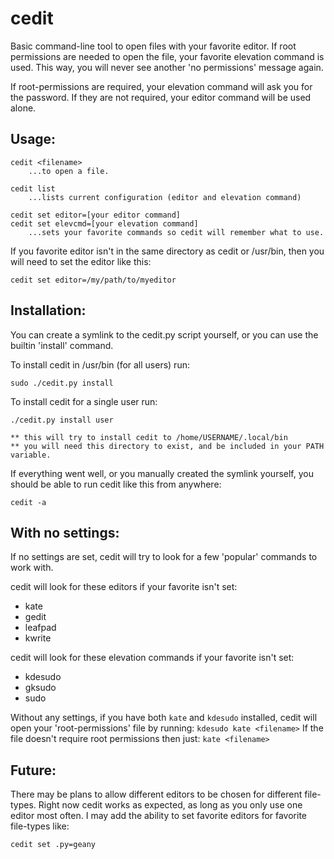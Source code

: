 cedit
=====

Basic command-line tool to open files with your favorite editor.
If root permissions are needed to open the file, your favorite elevation command
is used. This way, you will never see another 'no permissions' message again.

If root-permissions are required, your elevation command will ask you for the 
password. If they are not required, your editor command will be used alone.


Usage:
------
	
	cedit <filename>
		...to open a file.
	
	cedit list
		...lists current configuration (editor and elevation command)
		
	cedit set editor=[your editor command]
	cedit set elevcmd=[your elevation command]
		...sets your favorite commands so cedit will remember what to use.

If you favorite editor isn't in the same directory as cedit or /usr/bin, then
you will need to set the editor like this:

	cedit set editor=/my/path/to/myeditor
	

Installation:
-------------

You can create a symlink to the cedit.py script yourself, or you can use the builtin 'install' command.

To install cedit in /usr/bin (for all users) run:
    
    sudo ./cedit.py install

To install cedit for a single user run:
    
    ./cedit.py install user
    
    ** this will try to install cedit to /home/USERNAME/.local/bin
    ** you will need this directory to exist, and be included in your PATH variable.

If everything went well, or you manually created the symlink yourself, you should be able to run
cedit like this from anywhere:
    
    cedit -a


With no settings:
-----------------

If no settings are set, cedit will try to look for a few 'popular' commands to
work with. 

cedit will look for these editors if your favorite isn't set:

* kate
* gedit
* leafpad
* kwrite

cedit will look for these elevation commands if your favorite isn't set:

* kdesudo
* gksudo
* sudo

Without any settings, if you have both `kate` and `kdesudo` installed, cedit will
open your 'root-permissions' file by running: `kdesudo kate <filename>`
If the file doesn't require root permissions then just: `kate <filename>`

Future:
-------

There may be plans to allow different editors to be chosen for different file-types.
Right now cedit works as expected, as long as you only use one editor most often.
I may add the ability to set favorite editors for favorite file-types like:

	cedit set .py=geany


	
